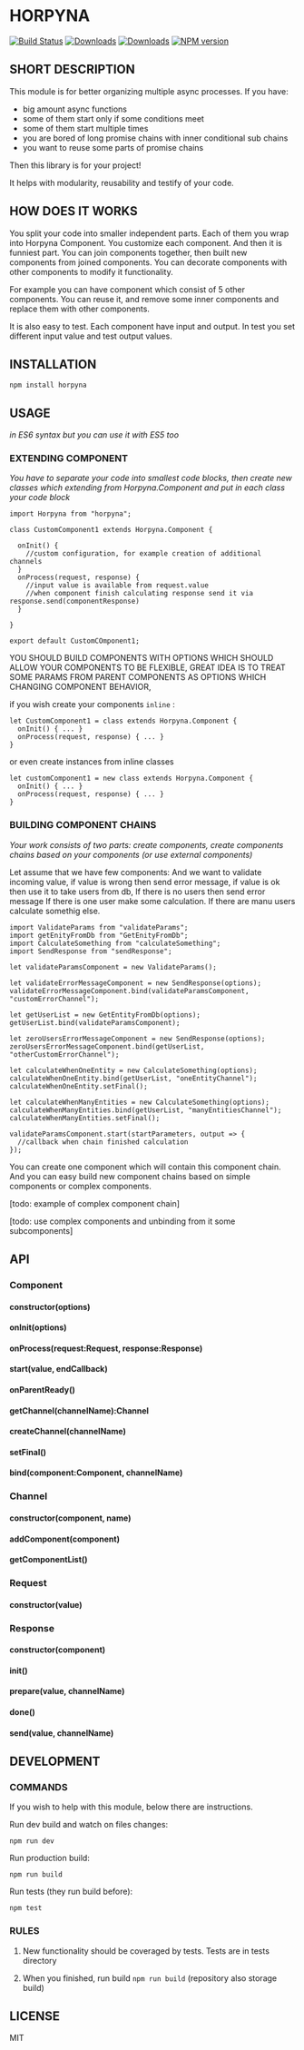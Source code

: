 # HORPYNA
[![Build Status](https://travis-ci.org/uhlryk/horpyna.svg)](https://travis-ci.org/uhlryk/horpyna)
[![Downloads](https://img.shields.io/npm/dt/horpyna.svg)](https://www.npmjs.com/package/horpyna)
[![Downloads](https://img.shields.io/npm/dm/horpyna.svg)](https://www.npmjs.com/package/horpyna)
[![NPM version](https://img.shields.io/npm/v/horpyna.svg)](https://www.npmjs.com/package/horpyna)

## SHORT DESCRIPTION

This module is for better organizing multiple async processes.
If you have:

 * big amount async functions 
 * some of them start only if some conditions meet 
 * some of them start multiple times 
 * you are bored of long promise chains with inner conditional sub chains
 * you want to reuse some parts of promise chains
 
Then this library is for your project!

It helps with modularity, reusability and testify of your code.
 
## HOW DOES IT WORKS

You split your code into smaller independent parts. Each of them you wrap into Horpyna Component. You customize
each component. And then it is funniest part. You can join components together, then built new components from 
joined components. You can decorate components with other components to modify it functionality. 

For example you can have component which consist of 5 other components. You can reuse it, and remove some inner components
and replace them with other components.

It is also easy to test. Each component have input and output. In test you set different input value and test
 output values.


## INSTALLATION

    npm install horpyna

## USAGE 
*in ES6 syntax but you can use it with ES5 too*

### EXTENDING COMPONENT

*You have to separate your code into smallest code blocks, then create new classes which extending from Horpyna.Component
and put in each class your code block*


    import Horpyna from "horpyna"; 
    
    class CustomComponent1 extends Horpyna.Component {
    
      onInit() {
        //custom configuration, for example creation of additional channels
      }
      onProcess(request, response) {
        //input value is available from request.value
        //when component finish calculating response send it via response.send(componentResponse)
      }
      
    }
    
    export default CustomCOmponent1;

YOU SHOULD BUILD COMPONENTS WITH OPTIONS WHICH SHOULD ALLOW YOUR COMPONENTS TO BE FLEXIBLE,
GREAT IDEA IS TO TREAT SOME PARAMS FROM PARENT COMPONENTS AS OPTIONS WHICH CHANGING COMPONENT BEHAVIOR,

if you wish create your components `inline` :

    let CustomComponent1 = class extends Horpyna.Component {
      onInit() { ... }
      onProcess(request, response) { ... }
    }
    
or even create instances from inline classes

    let customComponent1 = new class extends Horpyna.Component {
      onInit() { ... }
      onProcess(request, response) { ... }
    }


### BUILDING COMPONENT CHAINS
    
*Your work consists of two parts: create components, create components chains based on your components (or use external components)*

Let assume that we have few components:
And we want to validate incoming value, 
if value is wrong then send error message, 
if value is  ok then use it to take users from db,
If there is no users then send error message
If there is one user make some calculation.
If there are manu users calculate somethig else.
    
    import ValidateParams from "validateParams";
    import getEnityFromDb from "GetEnityFromDb";
    import CalculateSomething from "calculateSomething";
    import SendResponse from "sendResponse";
    
    let validateParamsComponent = new ValidateParams();
    
    let validateErrorMessageComponent = new SendResponse(options);
    validateErrorMessageComponent.bind(validateParamsComponent, "customErrorChannel");
    
    let getUserList = new GetEntityFromDb(options);
    getUserList.bind(validateParamsComponent);
    
    let zeroUsersErrorMessageComponent = new SendResponse(options);
    zeroUsersErrorMessageComponent.bind(getUserList, "otherCustomErrorChannel");
    
    let calculateWhenOneEntity = new CalculateSomething(options);
    calculateWhenOneEntity.bind(getUserList, "oneEntityChannel");
    calculateWhenOneEntity.setFinal();
    
    let calculateWhenManyEntities = new CalculateSomething(options);
    calculateWhenManyEntities.bind(getUserList, "manyEntitiesChannel");
    calculateWhenManyEntities.setFinal();
    
    validateParamsComponent.start(startParameters, output => {
      //callback when chain finished calculation
    });


You can create one component which will contain this component chain. And you can easy build new component chains
based on simple components or complex components.

[todo: example of complex component chain]

[todo: use complex components and unbinding from it some subcomponents]

## API

### Component

#### constructor(options)

#### onInit(options)

#### onProcess(request:Request, response:Response)

#### start(value, endCallback)

#### onParentReady()

#### getChannel(channelName):Channel

#### createChannel(channelName)

#### setFinal()

#### bind(component:Component, channelName)

### Channel

#### constructor(component, name)

#### addComponent(component)

#### getComponentList()

### Request

#### constructor(value)

### Response

#### constructor(component)

#### init()

#### prepare(value, channelName)

#### done()

#### send(value, channelName)

## DEVELOPMENT

### COMMANDS 

If you wish to help with this module, below there are instructions.

Run dev build and watch on files changes:

    npm run dev
    
Run production build:

    npm run build
    
Run tests (they run build before):

    npm test


### RULES

 1. New functionality should be coveraged by tests. Tests are in tests directory
 
 2. When you finished, run build `npm run build` (repository also storage build)
 
## LICENSE

MIT



